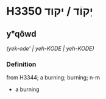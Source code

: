 # H3350 יְקוֹד / יקוד

## yᵉqôwd

_(yek-ode' | yeh-KODE | yeh-KODE)_

### Definition

from H3344; a burning; burning; n-m

- a burning
